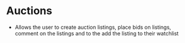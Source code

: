 # Auctions

- Allows the user to create auction listings, place bids on listings, comment on the listings and to the add the listing to their watchlist